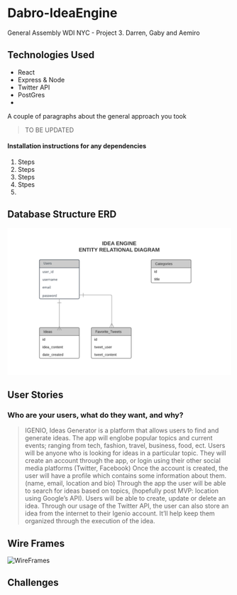 # Dabro-IdeaEngine
General Assembly WDI NYC - Project 3. Darren, Gaby and Aemiro


## Technologies Used
- React
- Express & Node
- Twitter API
- PostGres
- 
A couple of paragraphs about the general approach you took
>TO BE UPDATED 

#### Installation instructions for any dependencies
1. Steps 
2. Steps
3. Steps
4. Stpes
5. 
## Database Structure ERD

![ERD](Idea-Engine-ERD.png)

## User Stories 
### Who are your users, what do they want, and why?
>IGENIO, Ideas Generator is a platform that allows users to find and generate ideas. The app will englobe popular topics and current events; ranging from tech, fashion, travel, business, food, ect. Users will be anyone who is looking for ideas in a particular topic. They will create an account through the app, or login using their other social media platforms (Twitter, Facebook) Once the account is created, the user will have a profile which contains some information about them. (name, email, location and bio) Through the app the user will be able to search for ideas based on topics, (hopefully post MVP: location using Google’s API). Users will be able to create, update or delete an idea. Through our usage of the Twitter API, the user can also store an idea from the internet to their Igenio account. It’ll help keep them organized through the execution of the idea.

## Wire Frames

![WireFrames](igenioWireFrames.jpg)

## Challenges

